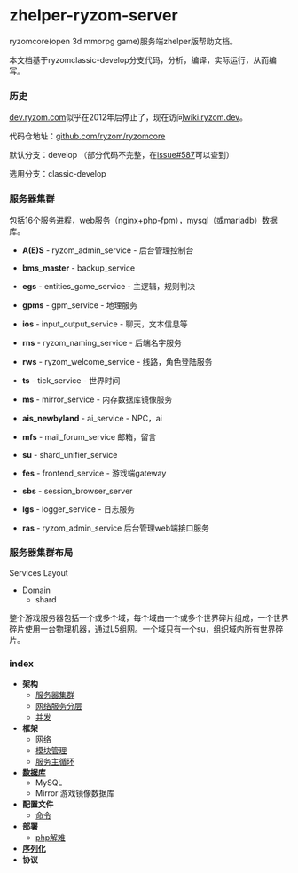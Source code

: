 # zhelper-ryzom-server
ryzomcore(open 3d mmorpg game)服务端zhelper版帮助文档。

本文档基于ryzomclassic-develop分支代码，分析，编译，实际运行，从而编写。

### 历史
[dev.ryzom.com](https://dev.ryzom.com)似乎在2012年后停止了，现在访问[wiki.ryzom.dev](https://wiki.ryzom.dev)。

代码仓地址：[github.com/ryzom/ryzomcore](https://github.com/ryzom/ryzomcore)

默认分支：develop （部分代码不完整，在[issue#587](https://github.com/ryzom/ryzomcore/issues/587)可以查到）

选用分支：classic-develop

### 服务器集群
包括16个服务进程，web服务（nginx+php-fpm），mysql（或mariadb）数据库。

* **A(E)S** - ryzom_admin_service - 后台管理控制台

* **bms_master** - backup_service 

* **egs** - entities_game_service - 主逻辑，规则判决

* **gpms** - gpm_service - 地理服务

* **ios** - input_output_service - 聊天，文本信息等

* **rns** - ryzom_naming_service - 后端名字服务

* **rws** - ryzom_welcome_service - 线路，角色登陆服务

* **ts** - tick_service - 世界时间

* **ms** - mirror_service - 内存数据库镜像服务

* **ais_newbyland** - ai_service - NPC，ai

* **mfs** - mail_forum_service 邮箱，留言

* **su** - shard_unifier_service 

* **fes** - frontend_service - 游戏端gateway

* **sbs** - session_browser_server 

* **lgs** - logger_service - 日志服务

* **ras** - ryzom_admin_service 后台管理web端接口服务


### 服务器集群布局
Services Layout
* Domain
    - shard
    
整个游戏服务器包括一个或多个域，每个域由一个或多个世界碎片组成，一个世界碎片使用一台物理机器，通过L5组网。一个域只有一个su，组织域内所有世界碎片。

### index
* **架构**
    - [服务器集群](#服务器集群)
    - [网络服务分层](network/layers)
    - [并发](network/concurrency)
* **框架**
    - [网络](network/layers)
    - [模块管理](src/doc/nel/net/module.md)
    - [服务主循环](src/doc/nel/service/main.md)
* [**数据库**](database)
    - MySQL
    - Mirror 游戏镜像数据库    
* **配置文件**
    - [命令](cfg/commands)
* **部署**
    - [php解难](deployment/troubleshooting/php)
* [**序列化**](src/doc/serialization)
* **协议**
    
